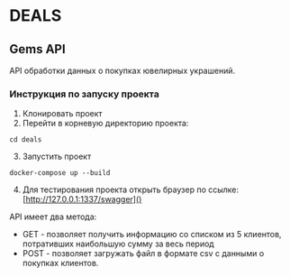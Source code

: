 # DEALS
## Gems API

API обработки данных о покупках ювелирных украшений.

### Инструкция по запуску проекта

1. Клонировать проект
2. Перейти в корневую директорию проекта: 
~~~
cd deals
~~~
3. Запустить проект
~~~
docker-compose up --build
~~~
4. Для тестирования проекта открыть браузер по ссылке: [http://127.0.0.1:1337/swagger]()

API имеет два метода:
- GET - позволяет получить информацию со списком из 5 клиентов,
потративших наибольшую сумму за весь период
- POST - позволяет загружать файл в формате csv с данными о покупках клиентов.
